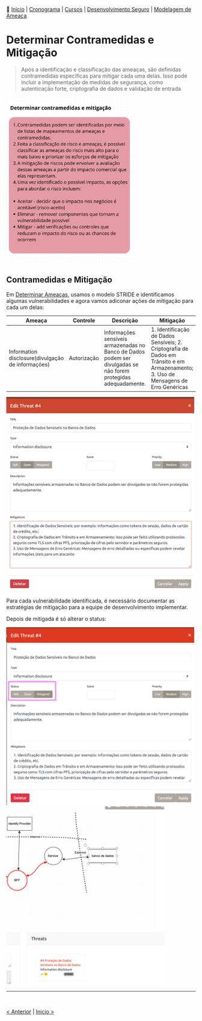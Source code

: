 👾 [Inicio](https://rayanepimentel.github.io/InfoSec-iniciante/) | [Cronograma](https://rayanepimentel.github.io/InfoSec-iniciante/cronograma/) | [Cursos](https://rayanepimentel.github.io/InfoSec-iniciante/cursos/) | [Desenvolvimento Seguro](https://rayanepimentel.github.io/InfoSec-iniciante/cursos/desenvolvimento-seguro/) | [Modelagem de Ameaça](https://rayanepimentel.github.io/InfoSec-iniciante/cursos/desenvolvimento-seguro/modelagem-ameaca/00-modelagem)

# Determinar Contramedidas e Mitigação

> Após a identificação e classificação das ameaças, são definidas contramedidas específicas para mitigar cada uma delas. Isso pode incluir a implementação de medidas de segurança, como autenticação forte, criptografia de dados e validação de entrada 

<img width="338" src="image-25.png">

## Contramedidas e Mitigação

Em [Determinar Ameaças](03-determinarAmeaca.md), usamos o modelo STRIDE e identificamos algumas vulnerabilidades e agora vamos adiconar ações de mitigação para cada um delas:

| Ameaça | Controle | Descrição | Mitigação |
|--------|----------|-----------| --------- |
| Information disclosure(divulgação de informações) | Autorização | Informações sensíveis armazenadas no Banco de Dados podem ser divulgadas se não forem protegidas adequadamente.| 1. Identificação de Dados Sensíveis; 2. Criptografia de Dados em Trânsito e em Armazenamento; 3. Uso de Mensagens de Erro Genéricas|

<img width="500" src="image-27.png">


Para cada vulnerabilidade identificada, é necessário documentar as estratégias de mitigação para a equipe de desenvolvimento implementar.

Depois de mitigada é só alterar o status:

<img width="500" src="image-30.png">
<img width="420" src="image-31.png">


<br>
<hr>
<br>

[< Anterior](03-determinarAmeaca.md) | [Inicio >](00-modelagem.md)